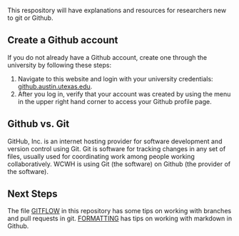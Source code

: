 This respository will have explanations and resources for researchers new to git or Github. 

## Create a Github account
If you do not already have a Github account, create one through the university by following these steps:
1. Navigate to this website and login with your university credentials: [github.austin.utexas.edu](https://github.austin.utexas.edu/). 
2. After you log in, verify that your account was created by using the menu in the upper right hand corner to access your Github profile page.

## Github vs. Git
GitHub, Inc. is an internet hosting provider for software development and version control using Git. Git is software for tracking changes in any set of files, usually used for coordinating work among people working collaboratively. WCWH is using Git (the software) on Github (the provider of the software).

## Next Steps
The file [GITFLOW](GITFLOW.md) in this repository has some tips on working with branches and pull requests in git. [FORMATTING](FORMATTING.md) has tips on working with markdown in Github.

